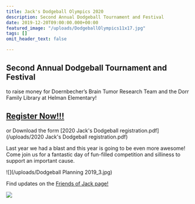 ```yaml
---
title: Jack's Dodgeball Olympics 2020
description: Second Annual Dodgeball Tournament and Festival
date: 2019-12-20T09:00:00.000+00:00
featured_image: "/uploads/DodgeballOlympics11x17.jpg"
tags: []
omit_header_text: false

---
```

## Second Annual Dodgeball Tournament and Festival

to raise money for Doernbecher’s Brain Tumor Research Team and the Dorr Family Library at Helman Elementary!

## [Register Now!!!](https://docs.google.com/forms/d/e/1FAIpQLSeqXUOfafLVZjB7q1s2rxznakhujOVQXfRtDOmoq2m32GIiSA/viewform?vc=0&c=0&w=1 "Register Now!!!")

or Download the form [2020 Jack's Dodgeball registration.pdf](/uploads/2020 Jack's Dodgeball registration.pdf)

Last year we had a blast and this year is going to be even more awesome! Come join us for a fantastic day of fun-filled competition and silliness to support an important cause.

![](/uploads/Dodgeball Planning 2019_3.jpg)

Find updates on the [Friends of Jack page!](https://www.facebook.com/groups/262701727595775/)

![](/uploads/DodgeballOlympics11x17.jpg)